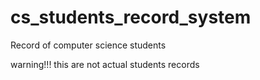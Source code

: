 # cs_students_record_system
Record of computer science students


 warning!!! this are not actual students records
 
